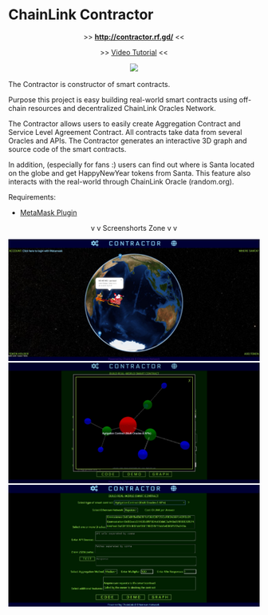 # ChainLink Contractor

<p align="center">>> <a href = "http://contractor.rf.gd/"><b>http://contractor.rf.gd/</b></a> <<</p>
<p align="center">>> <a href = "https://vimeo.com/369277598">Video Tutorial</a> <<</p>
<!-- <p align="center"><img src="https://img.shields.io/badge/STATUS-ONLINE-gsuccess"/></p>-->
<p align="center"><img src="https://img.shields.io/badge/STATUS-DEVELOPMENT-green"/></p>

The Contractor is constructor of smart contracts.

Purpose this project is easy building real-world smart contracts using off-chain resources and decentralized ChainLink Oracles Network.

The Contractor allows users to easily create Aggregation Contract and Service Level Agreement Contract. All contracts take data from several Oracles and APIs. The Contractor generates an interactive 3D graph and source code of the smart contracts.

In addition, (especially for fans :) users can find out where is Santa located on the globe and get HappyNewYear tokens from Santa. This feature also interacts with the real-world through ChainLink Oracle (random.org).

Requirements:
* <a href = "https://chrome.google.com/webstore/detail/metamask/nkbihfbeogaeaoehlefnkodbefgpgknn">MetaMask Plugin</a>



<p align="center">v v  Screenshorts Zone  v v</p>

![ScreenShort](https://raw.githubusercontent.com/alekcangp/ChainLinkContractor/master/img/1.jpg)
![ScreenShort](https://raw.githubusercontent.com/alekcangp/ChainLinkContractor/master/img/2.jpg)
![ScreenShort](https://raw.githubusercontent.com/alekcangp/ChainLinkContractor/master/img/3.jpg)



